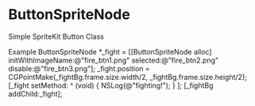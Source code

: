 # ButtonSpriteNode

Simple SpriteKit Button Class

Example
ButtonSpriteNode *_fight = [[ButtonSpriteNode alloc] initWithImageName:@"fire_btn1.png" selected:@"fire_btn2.png" disable:@"fire_btn3.png"];
    _fight.position = CGPointMake(_fightBg.frame.size.width/2, _fightBg.frame.size.height/2);
    [_fight setMethod: ^ (void) {
        NSLog(@"fighting!");
    } ];
    [_fightBg addChild:_fight];
    

